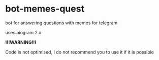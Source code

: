 # bot-memes-quest
bot for answering questions with memes for telegram

uses aiogram 2.x

**!!!WARNING!!!**

Code is not optimised, I do not recommend you to use it if it is possible
